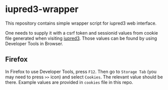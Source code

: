 # iupred3-wrapper

This repository contains simple wrapper script for iupred3 web interface.

One needs to supply it with a csrf token and sessionid values from cookie file generated when visiting [iupred3](https://iupred3.elte.hu/). Those values can be found by using Developer Tools in Browser.

## Firefox

In Firefox to use Developer Tools, press `F12`. Then go to `Storage Tab` (you may need to press `>>` icon) and select `Cookies`. The relevant value should be there. Example values are provided in `cookies` file in this repo.
